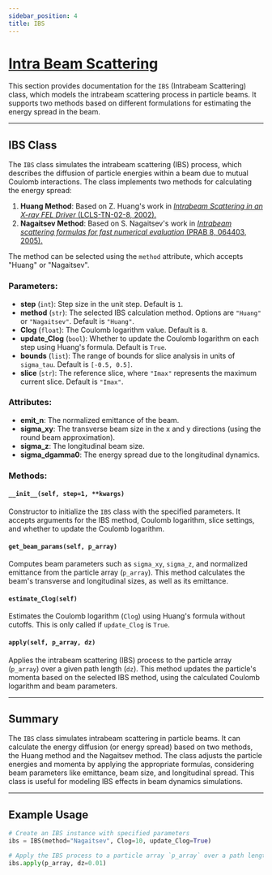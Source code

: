 ```yaml
---
sidebar_position: 4
title: IBS
---
```


# [Intra Beam Scattering](https://github.com/ocelot-collab/ocelot/blob/master/ocelot/cpbd/physics_proc.py#L642)

This section provides documentation for the `IBS` (Intrabeam Scattering) class, which models the intrabeam scattering process in particle beams. It supports two methods based on different formulations for estimating the energy spread in the beam.

---

## IBS Class

The `IBS` class simulates the intrabeam scattering (IBS) process, which describes the diffusion of particle energies within a beam due to mutual Coulomb interactions. The class implements two methods for calculating the energy spread:
1. **Huang Method**: Based on Z. Huang's work in [*Intrabeam Scattering in an X-ray FEL Driver* (LCLS-TN-02-8, 2002).](https://www-ssrl.slac.stanford.edu/lcls/technotes/LCLS-TN-02-8.pdf)
2. **Nagaitsev Method**: Based on S. Nagaitsev's work in [*Intrabeam scattering formulas for fast numerical evaluation* (PRAB 8, 064403, 2005).](https://journals.aps.org/prab/abstract/10.1103/PhysRevSTAB.8.064403)

The method can be selected using the `method` attribute, which accepts "Huang" or "Nagaitsev".

### Parameters:
- **step** (`int`): Step size in the unit step. Default is `1`.
- **method** (`str`): The selected IBS calculation method. Options are `"Huang"` or `"Nagaitsev"`. Default is `"Huang"`.
- **Clog** (`float`): The Coulomb logarithm value. Default is `8`.
- **update_Clog** (`bool`): Whether to update the Coulomb logarithm on each step using Huang's formula. Default is `True`.
- **bounds** (`list`): The range of bounds for slice analysis in units of `sigma_tau`. Default is `[-0.5, 0.5]`.
- **slice** (`str`): The reference slice, where `"Imax"` represents the maximum current slice. Default is `"Imax"`.

### Attributes:
- **emit_n**: The normalized emittance of the beam.
- **sigma_xy**: The transverse beam size in the x and y directions (using the round beam approximation).
- **sigma_z**: The longitudinal beam size.
- **sigma_dgamma0**: The energy spread due to the longitudinal dynamics.

### Methods:

#### `__init__(self, step=1, **kwargs)`
Constructor to initialize the `IBS` class with the specified parameters. It accepts arguments for the IBS method, Coulomb logarithm, slice settings, and whether to update the Coulomb logarithm.

#### `get_beam_params(self, p_array)`
Computes beam parameters such as `sigma_xy`, `sigma_z`, and normalized emittance from the particle array (`p_array`). This method calculates the beam's transverse and longitudinal sizes, as well as its emittance.

#### `estimate_Clog(self)`
Estimates the Coulomb logarithm (`Clog`) using Huang's formula without cutoffs. This is only called if `update_Clog` is `True`.

#### `apply(self, p_array, dz)`
Applies the intrabeam scattering (IBS) process to the particle array (`p_array`) over a given path length (`dz`). This method updates the particle's momenta based on the selected IBS method, using the calculated Coulomb logarithm and beam parameters.

---

## Summary

The `IBS` class simulates intrabeam scattering in particle beams. It can calculate the energy diffusion (or energy spread) based on two methods, the Huang method and the Nagaitsev method. The class adjusts the particle energies and momenta by applying the appropriate formulas, considering beam parameters like emittance, beam size, and longitudinal spread. This class is useful for modeling IBS effects in beam dynamics simulations.

---

## Example Usage

```python
# Create an IBS instance with specified parameters
ibs = IBS(method="Nagaitsev", Clog=10, update_Clog=True)

# Apply the IBS process to a particle array `p_array` over a path length `dz`
ibs.apply(p_array, dz=0.01)